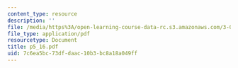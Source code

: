 ```yaml
---
content_type: resource
description: ''
file: /media/https%3A/open-learning-course-data-rc.s3.amazonaws.com/3-064-polymer-engineering-fall-2003/7c6ea5bc73dfdaac10b3bc8a18a049ff_p5_16.pdf
file_type: application/pdf
resourcetype: Document
title: p5_16.pdf
uid: 7c6ea5bc-73df-daac-10b3-bc8a18a049ff
---
```

